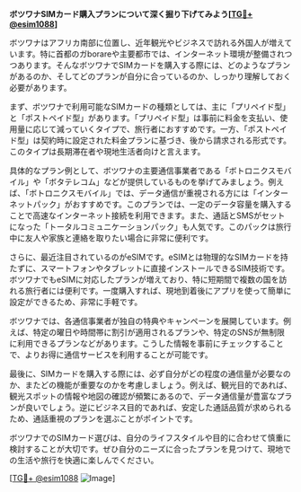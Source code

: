 **ボツワナSIMカード購入プランについて深く掘り下げてみよう[[TG💪+ @esim1088](https://t.me/s/esim1088)]**

ボツワナはアフリカ南部に位置し、近年観光やビジネスで訪れる外国人が増えています。特に首都のガborareや主要都市では、インターネット環境が整備されつつあります。そんなボツワナでSIMカードを購入する際には、どのようなプランがあるのか、そしてどのプランが自分に合っているのか、しっかり理解しておく必要があります。

まず、ボツワナで利用可能なSIMカードの種類としては、主に「プリペイド型」と「ポストペイド型」があります。「プリペイド型」は事前に料金を支払い、使用量に応じて減っていくタイプで、旅行者におすすめです。一方、「ポストペイド型」は契約時に設定された料金プランに基づき、後から請求される形式です。このタイプは長期滞在者や現地生活者向けと言えます。

具体的なプラン例として、ボツワナの主要通信事業者である「ボトロニクスモバイル」や「ボタテレコム」などが提供しているものを挙げてみましょう。例えば、「ボトロニクスモバイル」では、データ通信が重視される方には「インターネットパック」がおすすめです。このプランでは、一定のデータ容量を購入することで高速なインターネット接続を利用できます。また、通話とSMSがセットになった「トータルコミュニケーションパック」も人気です。このパックは旅行中に友人や家族と連絡を取りたい場合に非常に便利です。

さらに、最近注目されているのがeSIMです。eSIMとは物理的なSIMカードを持たずに、スマートフォンやタブレットに直接インストールできるSIM技術です。ボツワナでもeSIMに対応したプランが増えており、特に短期間で複数の国を訪れる旅行者には便利です。一度購入すれば、現地到着後にアプリを使って簡単に設定ができるため、非常に手軽です。

ボツワナでは、各通信事業者が独自の特典やキャンペーンを展開しています。例えば、特定の曜日や時間帯に割引が適用されるプランや、特定のSNSが無制限に利用できるプランなどがあります。こうした情報を事前にチェックすることで、よりお得に通信サービスを利用することが可能です。

最後に、SIMカードを購入する際には、必ず自分がどの程度の通信量が必要なのか、またどの機能が重要なのかを考慮しましょう。例えば、観光目的であれば、観光スポットの情報や地図の確認が頻繁にあるので、データ通信量が豊富なプランが良いでしょう。逆にビジネス目的であれば、安定した通話品質が求められるため、通話重視のプランを選ぶことがポイントです。

ボツワナでのSIMカード選びは、自分のライフスタイルや目的に合わせて慎重に検討することが大切です。ぜひ自分のニーズに合ったプランを見つけて、現地での生活や旅行を快適に楽しんでください。

[[TG💪+ @esim1088](https://t.me/s/esim1088) ![Image](https://i.postimg.cc/Y0z9fWf4/image.png)]